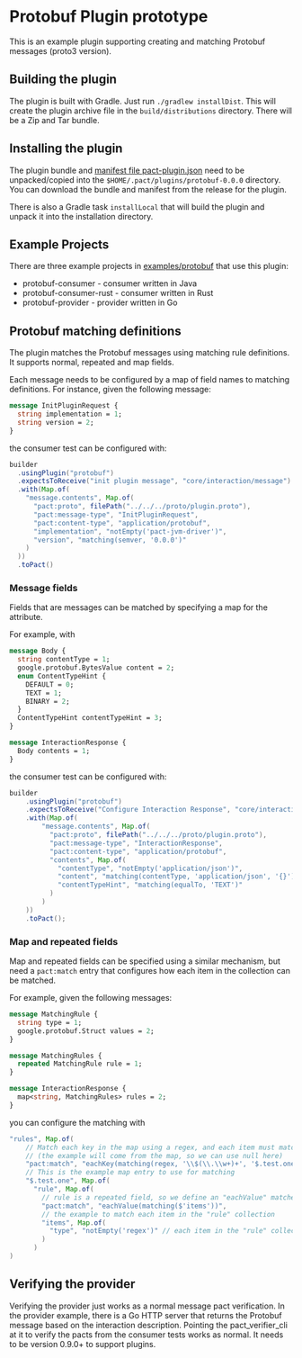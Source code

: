 # Protobuf Plugin prototype

This is an example plugin supporting creating and matching Protobuf messages (proto3 version).

## Building the plugin

The plugin is built with Gradle. Just run `./gradlew installDist`. This will create the plugin archive file in the 
`build/distributions` directory. There will be a Zip and Tar bundle.

## Installing the plugin

The plugin bundle and [manifest file pact-plugin.json](pact-plugin.json) need to be unpacked/copied into the `$HOME/.pact/plugins/protobuf-0.0.0` directory.
You can download the bundle and manifest from the release for the plugin.

There is also a Gradle task `installLocal` that will build the plugin and unpack it into the installation directory. 

## Example Projects

There are three example projects in [examples/protobuf](../../examples/protobuf) that use this plugin:

* protobuf-consumer - consumer written in Java
* protobuf-consumer-rust - consumer written in Rust
* protobuf-provider - provider written in Go

## Protobuf matching definitions

The plugin matches the Protobuf messages using matching rule definitions. It supports normal, repeated and map fields.

Each message needs to be configured by a map of field names to matching definitions. For instance, given the
following message:

```protobuf
message InitPluginRequest {
  string implementation = 1;
  string version = 2;
}
```

the consumer test can be configured with:

```java
builder
  .usingPlugin("protobuf")                                              // Tell pact to load the plugin for the test
  .expectsToReceive("init plugin message", "core/interaction/message")  // will use a message interaction 
  .with(Map.of(
    "message.contents", Map.of(
      "pact:proto", filePath("../../../proto/plugin.proto"),            // Need to provide the proto file
      "pact:message-type", "InitPluginRequest",                         // The message in the proto file we will be testing with
      "pact:content-type", "application/protobuf",                      // Required content type for protobuf test
      "implementation", "notEmpty('pact-jvm-driver')",                  // Require the `implementation` to not be empty (must be present and not the empty string)
      "version", "matching(semver, '0.0.0')"                            // Require the `version` field to match the semver spec
    )
  ))
  .toPact()
```

### Message fields

Fields that are messages can be matched by specifying a map for the attribute.

For example, with

```protobuf
message Body {
  string contentType = 1;
  google.protobuf.BytesValue content = 2;
  enum ContentTypeHint {
    DEFAULT = 0;
    TEXT = 1;
    BINARY = 2;
  }
  ContentTypeHint contentTypeHint = 3;
}

message InteractionResponse {
  Body contents = 1;
}
```

the consumer test can be configured with:

```java
builder
    .usingPlugin("protobuf")
    .expectsToReceive("Configure Interaction Response", "core/interaction/message")
    .with(Map.of(
        "message.contents", Map.of(
          "pact:proto", filePath("../../../proto/plugin.proto"),
          "pact:message-type", "InteractionResponse",
          "pact:content-type", "application/protobuf",
          "contents", Map.of(                                               // contents is a message, so use a map to confugure the matching
            "contentType", "notEmpty('application/json')",                  // contents.contentType must not be empty
            "content", "matching(contentType, 'application/json', '{}')",   // contents.content must contain JSON data
            "contentTypeHint", "matching(equalTo, 'TEXT')"                  // contents.contentTypeHint must be equal to TEXT (enum value)
          )
        )
    ))
    .toPact();
```

### Map and repeated fields

Map and repeated fields can be specified using a similar mechanism, but need a `pact:match` entry that configures
how each item in the collection can be matched.

For example, given the following messages:

```protobuf
message MatchingRule {
  string type = 1;
  google.protobuf.Struct values = 2;
}

message MatchingRules {
  repeated MatchingRule rule = 1;
}

message InteractionResponse {
  map<string, MatchingRules> rules = 2;
}
```

you can configure the matching with 

```java
"rules", Map.of(
    // Match each key in the map using a regex, and each item must match by type 
    // (the example will come from the map, so we can use null here)
    "pact:match", "eachKey(matching(regex, '\\$(\\.\\w+)+', '$.test.one')), eachValue(matching(type, null))",
    // This is the example map entry to use for matching
    "$.test.one", Map.of(
      "rule", Map.of(
        // rule is a repeated field, so we define an "eachValue" matcher to match the item defined by "items"
        "pact:match", "eachValue(matching($'items'))",
        // the example to match each item in the "rule" collection
        "items", Map.of(
          "type", "notEmpty('regex')" // each item in the "rule" collection must have a "type" field that is not empty
        )
      )
)
```

## Verifying the provider

Verifying the provider just works as a normal message pact verification. In the provider example, there is a Go
HTTP server that returns the Protobuf message based on the interaction description. Pointing the pact_verifier_cli 
at it to verify the pacts from the consumer tests works as normal. It needs to be version 0.9.0+ to support plugins. 
